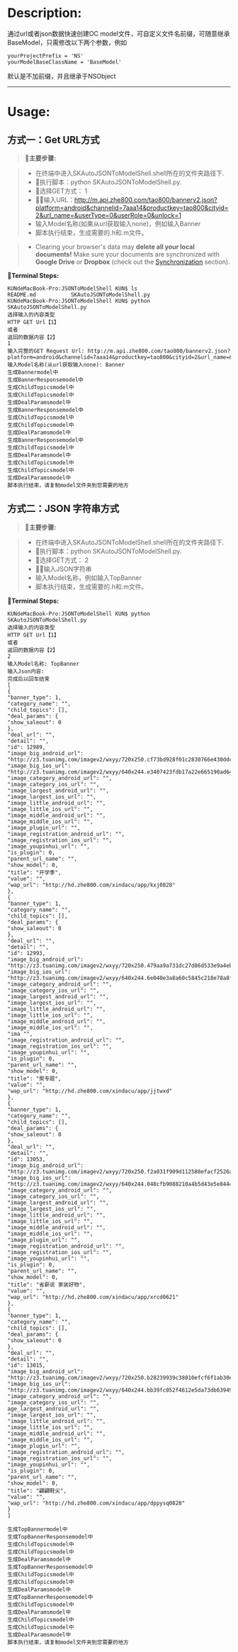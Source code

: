 Description:
===================

通过url或者json数据快速创建OC model文件，可自定义文件名前缀，可随意继承BaseModel，只需修改以下两个参数，例如
```
yourProjectPrefix = 'NS'       
yourModelBaseClassName = 'BaseModel'   
```

默认是不加前缀，并且继承于NSObject

----------

Usage:
===================


方式一：Get URL方式
-------------

> **主要步骤:**

> - 在终端中进入SKAutoJSONToModelShell.shell所在的文件夹路径下.
> - 执行脚本：python SKAutoJSONToModelShell.py.
> - 选择GET方式： 1
> - 输入URL：http://m.api.zhe800.com/tao800/bannerv2.json?platform=android&channelid=7aaa14&productkey=tao800&cityid=2&url_name=&userType=0&userRole=0&unlock=1
> - 输入Model名称(如果从url获取输入none)，例如输入Banner
> - 脚本执行结束，生成需要的.h和.m文件。

> - Clearing your browser's data may **delete all your local documents!** Make sure your documents are synchronized with **Google Drive** or **Dropbox** (check out the [<i class="icon-refresh"></i> Synchronization](#synchronization) section).


**Terminal Steps:**

```
KUNdeMacBook-Pro:JSONToModelShell KUN$ ls
README.md			SKAutoJSONToModelShell.py
KUNdeMacBook-Pro:JSONToModelShell KUN$ python SKAutoJSONToModelShell.py 
选择输入的内容类型
HTTP GET Url【1】
或者
返回的数据内容【2】
1
输入完整的GET Request Url: http://m.api.zhe800.com/tao800/bannerv2.json?platform=android&channelid=7aaa14&productkey=tao800&cityid=2&url_name=&userType=0&userRole=0&unlock=1
输入Model名称(从url获取输入none): Banner
生成Bannermodel中
生成BannerResponsemodel中
生成ChildTopicsmodel中
生成ChildTopicsmodel中
生成DealParamsmodel中
生成BannerResponsemodel中
生成ChildTopicsmodel中
生成ChildTopicsmodel中
生成DealParamsmodel中
生成BannerResponsemodel中
生成ChildTopicsmodel中
生成DealParamsmodel中
生成ChildTopicsmodel中
生成ChildTopicsmodel中
生成DealParamsmodel中
脚本执行结束，请复制model文件夹到您需要的地方
```


方式二：JSON 字符串方式
-------------

> **主要步骤:**

> - 在终端中进入SKAutoJSONToModelShell.shell所在的文件夹路径下.
> - 执行脚本：python SKAutoJSONToModelShell.py.
> - 选择GET方式： 2
> - 输入JSON字符串
> - 输入Model名称，例如输入TopBanner
> - 脚本执行结束，生成需要的.h和.m文件。


**Terminal Steps:**

```
KUNdeMacBook-Pro:JSONToModelShell KUN$ python SKAutoJSONToModelShell.py 
选择输入的内容类型
HTTP GET Url【1】
或者
返回的数据内容【2】
2
输入Model名称: TopBanner
输入Json内容: 
完成后以回车结束
[
{
"banner_type": 1,
"category_name": "",
"child_topics": [],
"deal_params": {
"show_saleout": 0
},
"deal_url": "",
"detail": "",
"id": 12989,
"image_big_android_url": "http://z3.tuanimg.com/imagev2/wxyy/720x250.cf73bd928f01c2830766e430ddc4e4d0.jpg",
"image_big_ios_url": "http://z3.tuanimg.com/imagev2/wxyy/640x244.e3407423fdb17a22e665190ad64cd006.jpg",
"image_category_android_url": "",
"image_category_ios_url": "",
"image_largest_android_url": "",
"image_largest_ios_url": "",
"image_little_android_url": "",
"image_little_ios_url": "",
"image_middle_android_url": "",
"image_middle_ios_url": "",
"image_plugin_url": "",
"image_registration_android_url": "",
"image_registration_ios_url": "",
"image_youpinhui_url": "",
"is_plugin": 0,
"parent_url_name": "",
"show_model": 0,
"title": "开学季",
"value": "",
"wap_url": "http://hd.zhe800.com/xindacu/app/kxj0828"
},
{
"banner_type": 1,
"category_name": "",
"child_topics": [],
"deal_params": {
"show_saleout": 0
},
"deal_url": "",
"detail": "",
"id": 12993,
"image_big_android_url": "http://z3.tuanimg.com/imagev2/wxyy/720x250.479aa9a731dc27d86d533e9a4eb88d98.png",
"image_big_ios_url": "http://z3.tuanimg.com/imagev2/wxyy/640x244.6e040e3a8a60c5845c218e78a8f0d7a0.png",
"image_category_android_url": "",
"image_category_ios_url": "",
"image_largest_android_url": "",
"image_largest_ios_url": "",
"image_little_android_url": "",
"image_little_ios_url": "",
"image_middle_android_url": "",
"image_middle_ios_url": "",
"ima "",
"image_registration_android_url": "",
"image_registration_ios_url": "",
"image_youpinhui_url": "",
"is_plugin": 0,
"parent_url_name": "",
"show_model": 0,
"title": "聚专题",
"value": "",
"wap_url": "http://hd.zhe800.com/xindacu/app/jjtwxd"
},
{
"banner_type": 1,
"category_name": "",
"child_topics": [],
"deal_params": {
"show_saleout": 0
},
"deal_url": "",
"detail": "",
"id": 13053,
"image_big_android_url": "http://z3.tuanimg.com/imagev2/wxyy/720x250.f2a031f909d112580efacf2526a3b2a5.jpg",
"image_big_ios_url": "http://z3.tuanimg.com/imagev2/wxyy/640x244.048cfb9088210a4b5d43e5e8444a742f.jpg",
"image_category_android_url": "",
"image_category_ios_url": "",
"image_largest_android_url": "",
"image_largest_ios_url": "",
"image_little_android_url": "",
"image_little_ios_url": "",
"image_middle_android_url": "",
"image_middle_ios_url": "",
"image_plugin_url": "",
"image_registration_android_url": "",
"image_registration_ios_url": "",
"image_youpinhui_url": "",
"is_plugin": 0,
"parent_url_name": "",
"show_model": 0,
"title": "省薪说 家装好物",
"value": "",
"wap_url": "http://hd.zhe800.com/xindacu/app/xrcd0621"
},
{
"banner_type": 1,
"category_name": "",
"child_topics": [],
"deal_params": {
"show_saleout": 0
},
"deal_url": "",
"detail": "",
"id": 13015,
"image_big_android_url": "http://z3.tuanimg.com/imagev2/wxyy/720x250.b28239939c38010efcf6f1ab30e0a521.jpg",
"image_big_ios_url": "http://z3.tuanimg.com/imagev2/wxyy/640x244.bb39fc052f4612e5da73db6394956f84.jpg",
"image_category_android_url": "",
"image_category_ios_url": "",
age_largest_android_url": "",
"image_largest_ios_url": "",
"image_little_android_url": "",
"image_little_ios_url": "",
"image_middle_android_url": "",
"image_middle_ios_url": "",
"image_plugin_url": "",
"image_registration_android_url": "",
"image_registration_ios_url": "",
"image_youpinhui_url": "",
"is_plugin": 0,
"parent_url_name": "",
"show_model": 0,
"title": "翩翩鞋尖",
"value": "",
"wap_url": "http://hd.zhe800.com/xindacu/app/dppysq0828"
}
]

生成TopBannermodel中
生成TopBannerResponsemodel中
生成ChildTopicsmodel中
生成ChildTopicsmodel中
生成DealParamsmodel中
生成TopBannerResponsemodel中
生成ChildTopicsmodel中
生成ChildTopicsmodel中
生成DealParamsmodel中
生成TopBannerResponsemodel中
生成ChildTopicsmodel中
生成DealParamsmodel中
生成ChildTopicsmodel中
生成ChildTopicsmodel中
生成DealParamsmodel中
脚本执行结束，请复制model文件夹到您需要的地方
```